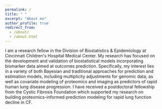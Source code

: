 ```yaml
---
permalink: /
title: " "
excerpt: "About me"
author_profile: true
redirect_from: 
  - /about/
  - /about.html
---
```


I am a research fellow in the Division of Biostatistics & Epidemiology at Cincinnati Children's Hospital Medical Center. My research has focused on the development and validation of biostatistical models incorporating biomarker data aimed at outcomes prediction. Specifically, my interest lies in a variety of both Bayesian and traditional approaches for prediction and estimation models, including multiplicity adjustments for genomic data, as well as covariate modeling of proteomics and imaging as predictors of rapid human lung disease progression. I have received a postdoctoral fellowship from the Cystic Fibrosis Foundation which supported my research on building proteomics-informed prediction modeling for rapid lung function decline in CF.

